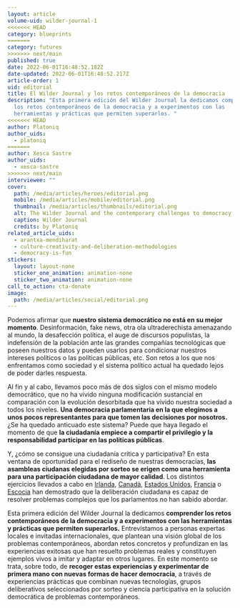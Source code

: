 ```yaml
---
layout: article
volume-uid: wilder-journal-1
<<<<<<< HEAD
category: blueprints
=======
category: futures
>>>>>>> next/main
published: true
date: 2022-06-01T16:48:52.182Z
date-updated: 2022-06-01T16:48:52.217Z
article-order: 1
uid: editorial
title: El Wilder Journal y los retos contemporáneos de la democracia
description: "Esta primera edición del Wilder Journal la dedicamos comprender
  los retos contemporáneos de la democracia y a experimentos con las
  herramientas y prácticas que permiten superarlos. "
<<<<<<< HEAD
author: Platoniq
author_uids:
  - platoniq
=======
author: Xesca Sastre
author_uids:
  - xesca-sastre
>>>>>>> next/main
interviewee: ""
cover:
  path: /media/articles/heroes/editorial.png
  mobile: /media/articles/mobile/editorial.png
  thumbnail: /media/articles/thumbnails/editorial.png
  alt: The Wilder Journal and the contemporary challenges to democracy
  caption: Wilder Journal
  credits: by Platoniq
related_article_uids:
  - arantxa-mendiharat
  - culture-creativity-and-deliberation-methodologies
  - democracy-is-fun
stickers:
  layout: layout-none
  sticker_one_animation: animation-none
  sticker_two_animation: animation-none
call_to_action: cta-donate
image:
  path: /media/articles/social/editorial.png
---
```

Podemos afirmar que **nuestro sistema democrático no está en su mejor momento**. Desinformación, fake news, otra ola ultraderechista amenazando al mundo, la desafección política, el auge de discursos populistas, la indefensión de la población ante las grandes compañías tecnológicas que poseen nuestros datos y pueden usarlos para condicionar nuestros intereses políticos o las políticas públicas, etc. Son retos a los que nos enfrentamos como sociedad y el sistema político actual ha quedado lejos de poder darles respuesta.

Al fin y al cabo, llevamos poco más de dos siglos con el mismo modelo democrático, que no ha vivido ninguna modificación sustancial en comparación con la evolución desorbitada que ha vivido nuestra sociedad a todos los niveles. **Una democracia parlamentaria en la que elegimos a unos pocos representantes para que tomen las decisiones por nosotros.** ¿Se ha quedado anticuado este sistema? Puede que haya llegado el momento de que **la ciudadanía empiece a compartir el privilegio y la responsabilidad participar en las políticas públicas**.

Y, ¿cómo se consigue una ciudadanía crítica y participativa? En esta ventana de oportunidad para el rediseño de nuestras democracias, **las asambleas ciudanas elegidas por sorteo se erigen como una herramienta para una participación ciudadana de mayor calidad**. Los distintos ejercicios llevados a cabo en [Irlanda](https://www.citizensassembly.ie/en), [Canadà](https://www.masslbp.com/resources), [Estados Unidos](https://healthydemocracy.org/cir/or), [Francia](https://www.conventioncitoyennepourleclimat.fr/en/) o [Escocia](https://webarchive.nrscotland.gov.uk/20220321133037/https://www.climateassembly.scot/) han demostrado que la deliberación ciudadana es capaz de resolver problemas complejos que los parlamentos no han sabido abordar.

Esta primera edición del Wilder Journal la dedicamos **comprender los retos contemporáneos de la democracia y a experimentos con las herramientas y prácticas que permiten superarlos.** Entrevistamos a personas expertas locales e invitadas internacionales, que plantean una visión global de los problemas contemporáneos, abordan retos concretos y profundizan en las experiencias exitosas que han resuelto problemas reales y constituyen ejemplos vivos a imitar y adaptar en otros lugares. En este momento se trata, sobre todo, de **recoger estas experiencias y experimentar de primera mano con nuevas formas de hacer democracia**, a través de experiencias prácticas que combinan nuevas tecnologías, grupos deliberativos seleccionados por sorteo y ciencia participativa en la solución democrática de problemas contemporáneos.
